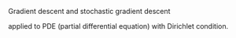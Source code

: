 Gradient descent and stochastic gradient descent 

applied to PDE (partial differential equation) with Dirichlet condition.
